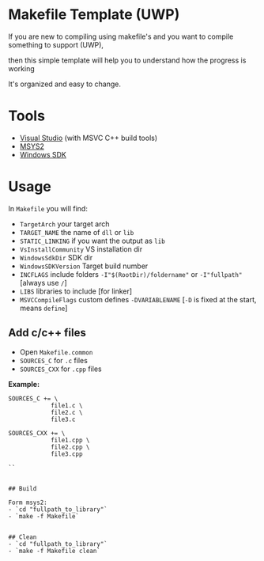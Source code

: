 # Makefile Template (UWP)
If you are new to compiling using makefile's and you want to compile something to support (UWP), 

then this simple template will help you to understand how the progress is working

It's organized and easy to change.


# Tools

- [Visual Studio](https://visualstudio.microsoft.com/vs/community/) (with MSVC C++ build tools)
- [MSYS2](https://www.msys2.org/)
- [Windows SDK](https://developer.microsoft.com/en-us/windows/downloads/sdk-archive/)

# Usage
In `Makefile` you will find:

- `TargetArch` your target arch
- `TARGET_NAME` the name of `dll` or `lib`
- `STATIC_LINKING` if you want the output as `lib`
- `VsInstallCommunity` VS installation dir
- `WindowsSdkDir` SDK dir
- `WindowsSDKVersion` Target build number
- `INCFLAGS` include folders `-I"$(RootDir)/foldername"` or `-I"fullpath"` [always use `/`]
- `LIBS` libraries to include [for linker]
- `MSVCCompileFlags` custom defines `-DVARIABLENAME` [`-D` is fixed at the start, means `define`]

## Add c/c++ files

- Open `Makefile.common`
- `SOURCES_C` for `.c` files
- `SOURCES_CXX` for `.cpp` files

**Example:**

```
SOURCES_C += \
            file1.c \
			file2.c \
			file3.c
			
SOURCES_CXX += \
            file1.cpp \
			file2.cpp \
			file3.cpp

``


## Build

Form msys2:
- `cd "fullpath_to_library"`
- `make -f Makefile`


## Clean
- `cd "fullpath_to_library"`
- `make -f Makefile clean`